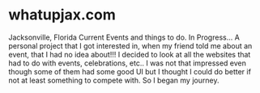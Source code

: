 # whatupjax.com
Jacksonville, Florida Current Events and things to do.
In Progress...
A personal project that I got interested in, when my friend told me about an event, that I had no idea about!!! I decided to look at all the websites that had to do with events, celebrations, etc.. I was not that impressed even though some of them had some good UI but I thought I could do better if not at least something to compete with. So I began my journey.
